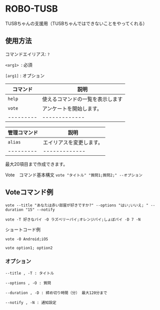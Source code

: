 # ROBO-TUSB
TUSBちゃんの支援用（TUSBちゃんではできないことをやってくれる）
## 使用方法
コマンドエイリアス: `?`

`<arg1> `: 必須

`[arg1]` : オプション

| コマンド | 説明
|---------|-------------|
| `help` | 使えるコマンドの一覧を表示します |
| `vote` | アンケートを開始します。 |
|---------|-------------|


| 管理コマンド | 説明
|---------|-------------|
| `alias` | エイリアスを変更します。 |
|---------|-------------|

最大20項目まで作成できます。

Vote　コマンド基本構文
`vote "タイトル" "質問1;質問2;" --オプション`
## Voteコマンド例
`vote --title "あなたは赤い部屋が好きですか?" --options "はい;いいえ; " --duration "15" --notify`

`vote -T 好きなパイ -O ラズベリーパイ;オレンジパイ;しょぼパイ -D 7 -N`

ショートコード例

`vote -O Android;iOS`

`vote option1; option2`

### オプション

`--title , -T : タイトル`

`--options , -O : 質問`

`--duration , -D : 締め切り時間（分） 最大120分まで`

`--notify , -N : 通知設定`
